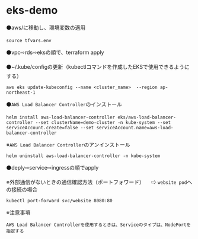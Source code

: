 # eks-demo

⚫️aws/に移動し、環境変数の適用

```
source tfvars.env
```

⚫️vpc⇨rds⇨eksの順で、terraform apply

⚫️~/.kube/configの更新（kubectlコマンドを作成したEKSで使用できるようにする）

```
aws eks update-kubeconfig --name <cluster_name>  --region ap-northeast-1
```

⚫️`AWS Load Balancer Controller`のインストール

```
helm install aws-load-balancer-controller eks/aws-load-balancer-controller --set clusterName=demo-cluster -n kube-system --set serviceAccount.create=false --set serviceAccount.name=aws-load-balancer-controller
```

※`AWS Load Balancer Controller`のアンインストール

```
helm uninstall aws-load-balancer-controller -n kube-system
```

⚫️deply⇨service⇨ingressの順でapply

※外部通信がないときの通信確認方法（ポートフォワード）
 　⇨ `website pod`への接続の場合
```
kubectl port-forward svc/website 8080:80
```

※注意事項

```
AWS Load Balancer Controllerを使用するときは、Serviceのタイプは、NodePortを指定する
```
